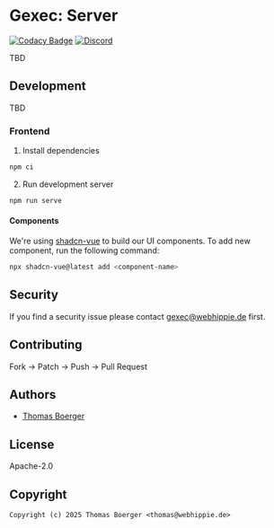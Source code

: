 # Gexec: Server

[![Codacy Badge](https://app.codacy.com/project/badge/Grade/10812ff088364821976ecaf4341a0225)](https://app.codacy.com/gh/gexec/gexec/dashboard?utm_source=gh&utm_medium=referral&utm_content=&utm_campaign=Badge_grade) [![Discord](https://img.shields.io/discord/1335976189025849395)](https://discord.gg/Yda8rD4ZkJ)

TBD

## Development

TBD

### Frontend

1. Install dependencies

```sh
npm ci
```

2. Run development server

```sh
npm run serve
```

#### Components

We're using [shadcn-vue](https://www.shadcn-vue.com/) to build our UI components. To add new component, run the following command:

```sh
npx shadcn-vue@latest add <component-name>
```

## Security

If you find a security issue please contact
[gexec@webhippie.de](mailto:gexec@webhippie.de) first.

## Contributing

Fork -> Patch -> Push -> Pull Request

## Authors

*   [Thomas Boerger](https://github.com/tboerger)

## License

Apache-2.0

## Copyright

```console
Copyright (c) 2025 Thomas Boerger <thomas@webhippie.de>
```
